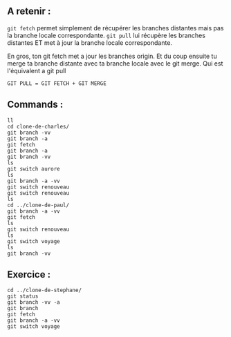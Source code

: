 ## A retenir :

`git fetch` permet simplement de récupérer les branches distantes mais pas la branche locale correspondante.
`git pull` lui récupère les branches distantes ET met à jour la branche locale correspondante.

En gros, ton git fetch met a jour les branches origin. Et du coup ensuite tu merge ta branche distante avec ta branche locale avec le git merge. Qui est l'équivalent a git pull

`GIT PULL = GIT FETCH + GIT MERGE`

## Commands :

```
ll
cd clone-de-charles/
git branch -vv
git branch -a
git fetch
git branch -a
git branch -vv
ls
git switch aurore
ls
git branch -a -vv
git switch renouveau
git switch renouveau
ls
cd ../clone-de-paul/
git branch -a -vv
git fetch
ls
git switch renouveau
ls
git switch voyage
ls
git branch -vv
```

## Exercice :

```
cd ../clone-de-stephane/
git status
git branch -vv -a
git branch
git fetch
git branch -a -vv
git switch voyage
```





